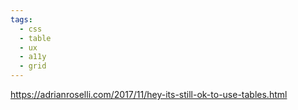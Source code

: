 ```yaml
---
tags:
  - css
  - table
  - ux
  - a11y
  - grid
---
```

https://adrianroselli.com/2017/11/hey-its-still-ok-to-use-tables.html

